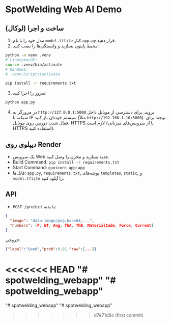 # SpotWelding Web AI Demo

## ساخت و اجرا (لوکال)
1) مدل خود را با نام `model.tflite` کنار `app.py` قرار دهید.
2) محیط پایتون بسازید و وابستگی‌ها را نصب کنید:
```bash
python -m venv .venv
# Linux/macOS:
source .venv/bin/activate
# Windows:
# .venv\Scripts\activate

pip install -r requirements.txt
```
3) سرور را اجرا کنید:
```bash
python app.py
```
4) در مرورگر به `http://127.0.0.1:5000` بروید. برای دسترسی از موبایل داخل شبکه، با IP سیستم خودتان باز کنید (مثلاً `http://192.168.1.10:5000`). توجه: برای فعال شدن دوربین روی موبایل، HTTPS لازم است (یا از سرویس‌های میزبانی HTTPS استفاده کنید).

## دیپلوی روی Render
- یک سرویس Web جدید بسازید و مخزن را وصل کنید.
- Build Command: `pip install -r requirements.txt`
- Start Command: `gunicorn app:app`
- فایل‌ها: `app.py`, `requirements.txt`, پوشه‌های `templates`, `static`, و `model.tflite` را آپلود کنید.

## API
- `POST /predict` با بدنه:
```json
{
  "image": "data:image/png;base64,...",
  "numbers": [P, WT, Ang, ThA, ThB, MaterialCode, Force, Current]
}
```
خروجی:
```json
{"label":"Good","prob":0.91,"raw":[...]}
```
<<<<<<< HEAD
"# spotwelding_webapp" 
"# spotwelding_webapp" 
=======
"# spotwelding_webapp" 
"# spotwelding_webapp" 
>>>>>>> d7e71d8c (first commit)
